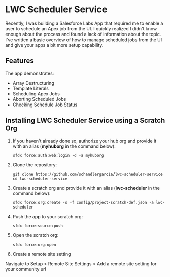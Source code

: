 # LWC Scheduler Service

Recently, I was building a Salesforce Labs App that required me to enable a user to schedule an Apex job from the UI. I quickly realized I didn't know enough about the process and found a lack of information about the topic. I've written a basic overview of how to manage scheduled jobs from the UI and give your apps a bit more setup capability.

## Features

The app demonstrates:

- Array Destructuring
- Template Literals
- Scheduling Apex Jobs
- Aborting Scheduled Jobs
- Checking Schedule Job Status

## Installing LWC Scheduler Service using a Scratch Org

1. If you haven't already done so, authorize your hub org and provide it with an alias (**myhuborg** in the command below):

   ```
   sfdx force:auth:web:login -d -a myhuborg
   ```

1. Clone the repository:

   ```
   git clone https://github.com/schandlergarcia/lwc-scheduler-service
   cd lwc-scheduler-service
   ```

1. Create a scratch org and provide it with an alias (**lwc-scheduler** in the command below):

   ```
   sfdx force:org:create -s -f config/project-scratch-def.json -a lwc-scheduler
   ```

1. Push the app to your scratch org:

   ```
   sfdx force:source:push
   ```

1. Open the scratch org:

   ```
   sfdx force:org:open
   ```

1. Create a remote site setting

Navigate to Setup > Remote Site Settings > Add a remote site setting for your community url
